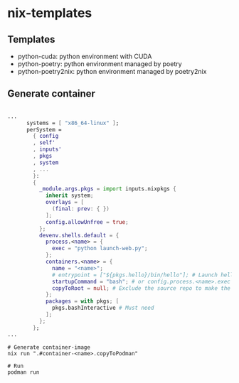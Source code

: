 # nix-templates

## Templates

- python-cuda: python environment with CUDA
- python-poetry: python environment managed by poetry
- python-poetry2nix: python environment managed by poetry2nix

## Generate container

```flake.nix

...
      systems = [ "x86_64-linux" ];
      perSystem =
        { config
        , self'
        , inputs'
        , pkgs
        , system
        , ...
        }:
        {
          _module.args.pkgs = import inputs.nixpkgs {
            inherit system;
            overlays = [
              (final: prev: { })
            ];
            config.allowUnfree = true;
          };
          devenv.shells.default = {
            process.<name> = {
              exec = "python launch-web.py";
            };
            containers.<name> = {
              name = "<name>";
              # entrypoint = ["${pkgs.hello}/bin/hello"]; # Launch hello
              startupCommand = "bash"; # or config.process.<name>.exec
              copyToRoot = null; # Exclude the source repo to make the container smaller.
            };
            packages = with pkgs; [
              pkgs.bashInteractive # Must need
            ];
          };
        };
...
```

```
# Generate container-image
nix run ".#container-<name>.copyToPodman"

# Run
podman run
```
